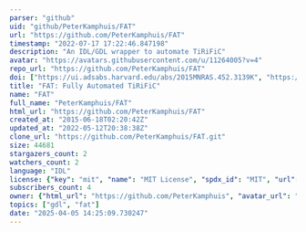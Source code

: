 ```yaml
---
parser: "github"
uid: "github/PeterKamphuis/FAT"
url: "https://github.com/PeterKamphuis/FAT"
timestamp: "2022-07-17 17:22:46.847198"
description: "An IDL/GDL wrapper to automate TiRiFiC"
avatar: "https://avatars.githubusercontent.com/u/11264005?v=4"
repo_url: "https://github.com/PeterKamphuis/FAT"
doi: ["https://ui.adsabs.harvard.edu/abs/2015MNRAS.452.3139K", "https://ui.adsabs.harvard.edu/abs/2015ascl.soft07011K/abstract"]
title: "FAT: Fully Automated TiRiFiC"
name: "FAT"
full_name: "PeterKamphuis/FAT"
html_url: "https://github.com/PeterKamphuis/FAT"
created_at: "2015-06-18T02:20:42Z"
updated_at: "2022-05-12T20:38:38Z"
clone_url: "https://github.com/PeterKamphuis/FAT.git"
size: 44681
stargazers_count: 2
watchers_count: 2
language: "IDL"
license: {"key": "mit", "name": "MIT License", "spdx_id": "MIT", "url": "https://api.github.com/licenses/mit", "node_id": "MDc6TGljZW5zZTEz"}
subscribers_count: 4
owner: {"html_url": "https://github.com/PeterKamphuis", "avatar_url": "https://avatars.githubusercontent.com/u/11264005?v=4", "login": "PeterKamphuis", "type": "User"}
topics: ["gdl", "fat"]
date: "2025-04-05 14:25:09.730247"
---
```

